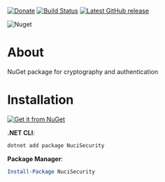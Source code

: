 [![Donate](https://img.shields.io/badge/-%E2%99%A5%20Donate-%23ff69b4)](https://hmlendea.go.ro/fund.html) [![Build Status](https://github.com/hmlendea/nucisecurity/actions/workflows/dotnet.yml/badge.svg)](https://github.com/hmlendea/nucisecurity/actions/workflows/dotnet.yml) [![Latest GitHub release](https://img.shields.io/github/v/release/hmlendea/nucisecurity)](https://github.com/hmlendea/nucisecurity/releases/latest)

![Nuget](https://img.shields.io/nuget/v/NuciSecurity.HMAC.svg?label=NuciSecurity.HMAC)

# About

NuGet package for cryptography and authentication

# Installation

[![Get it from NuGet](https://raw.githubusercontent.com/hmlendea/nucisecurity/master/badges/stores/nuget.png)](https://nuget.org/packages/NuciSecurity)

**.NET CLI**:
```bash
dotnet add package NuciSecurity
```

**Package Manager**:
```powershell
Install-Package NuciSecurity
```
